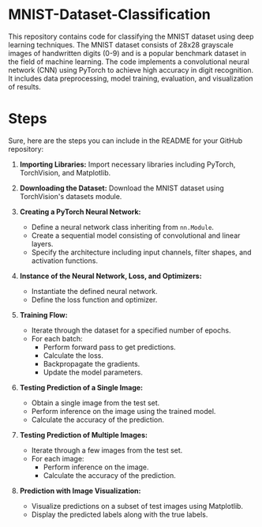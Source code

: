 # MNIST-Dataset-Classification

This repository contains code for classifying the MNIST dataset using deep learning techniques. The MNIST dataset consists of 28x28 grayscale images of handwritten digits (0-9) and is a popular benchmark dataset in the field of machine learning. The code implements a convolutional neural network (CNN) using PyTorch to achieve high accuracy in digit recognition. It includes data preprocessing, model training, evaluation, and visualization of results.

# Steps 
Sure, here are the steps you can include in the README for your GitHub repository:

1. **Importing Libraries:** Import necessary libraries including PyTorch, TorchVision, and Matplotlib.

2. **Downloading the Dataset:** Download the MNIST dataset using TorchVision's datasets module.

3. **Creating a PyTorch Neural Network:**
    - Define a neural network class inheriting from `nn.Module`.
    - Create a sequential model consisting of convolutional and linear layers.
    - Specify the architecture including input channels, filter shapes, and activation functions.

4. **Instance of the Neural Network, Loss, and Optimizers:**
    - Instantiate the defined neural network.
    - Define the loss function and optimizer.

5. **Training Flow:**
    - Iterate through the dataset for a specified number of epochs.
    - For each batch:
        - Perform forward pass to get predictions.
        - Calculate the loss.
        - Backpropagate the gradients.
        - Update the model parameters.

6. **Testing Prediction of a Single Image:**
    - Obtain a single image from the test set.
    - Perform inference on the image using the trained model.
    - Calculate the accuracy of the prediction.

7. **Testing Prediction of Multiple Images:**
    - Iterate through a few images from the test set.
    - For each image:
        - Perform inference on the image.
        - Calculate the accuracy of the prediction.

8. **Prediction with Image Visualization:**
    - Visualize predictions on a subset of test images using Matplotlib.
    - Display the predicted labels along with the true labels.

